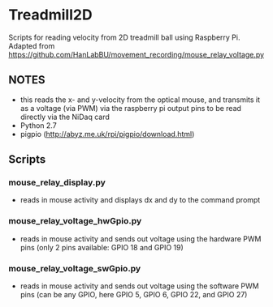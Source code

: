 # Treadmill2D
Scripts for reading velocity from 2D treadmill ball using Raspberry Pi. Adapted from https://github.com/HanLabBU/movement_recording/mouse_relay_voltage.py

## NOTES
- this reads the x- and y-velocity from the optical mouse, and transmits it as a voltage (via PWM) via the raspberry pi output pins to be read directly via the NiDaq card
- Python 2.7
- pigpio (http://abyz.me.uk/rpi/pigpio/download.html)

## Scripts
### mouse_relay_display.py
- reads in mouse activity and displays dx and dy to the command prompt

### mouse_relay_voltage_hwGpio.py
- reads in mouse activity and sends out voltage using the hardware PWM pins (only 2 pins available: GPIO 18 and GPIO 19)

### mouse_relay_voltage_swGpio.py
- reads in mouse activity and sends out voltage using the software PWM pins (can be any GPIO, here GPIO 5, GPIO 6, GPIO 22, and GPIO 27)
  



